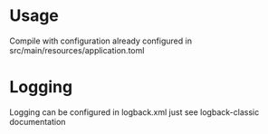# Usage
Compile with configuration already configured in src/main/resources/application.toml
# Logging
Logging can be configured in logback.xml just see logback-classic documentation